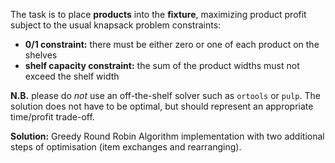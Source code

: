 The task is to place **products** into the **fixture**, maximizing product profit subject to the usual knapsack problem constraints:

-   **0/1 constraint:** there must be either zero or one of each product on the shelves
-   **shelf capacity constraint:** the sum of the product widths must not exceed the shelf width

**N.B.** please do *not* use an off-the-shelf solver such as `ortools` or `pulp`.
The solution does not have to be optimal, but should represent an appropriate time/profit trade-off.

**Solution:**
Greedy Round Robin Algorithm implementation with two additional steps of optimisation (item exchanges and rearranging).
